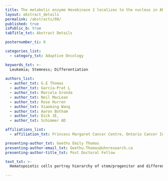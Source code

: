 ```yaml
---
title: The metabolic enzyme Hexokinase 2 localizes to the nucleus in AML and normal hematopoietic stem/progenitor cells to maintain stemness
layout: abstract_details
permalink: /abstracts/08/
published: true
isPublic_b: true
tabTitle_txt: Abstract Details

posternumber_ti: 8 

categories_list: 
  - category_txt: Adaptive Oncology

keywords_txt: >-
  Leukemia; Stemness; Differentiation
  
authors_list:
  - author_txt: G.E Thomas
  - author_txt: García-Prat L
  - author_txt: Marcela Gronda
  - author_txt: Neil MacLean
  - author_txt: Rose Hurren
  - author_txt: Xiaoming Wang
  - author_txt: Aaron Botham
  - author_txt: Dick JE,
  - author_txt: Schimmer AD

affiliations_list:
  - affiliation_txt: Princess Margaret Cancer Centre, Ontario Cancer Institute

presenting-author_txt: Geethu Emily Thomas
presenting-author-email_txt: Geethu.Thomas@uhnresearch.ca
presenting-author-title_txt: Post Doctoral Fellow

text_txt: >-
  Hematopoietic cells portray hierarchy of stem/progenitor and differentiated mature cells. Acquisition of mutations in stem/progenitor cells initiate AML. Studies have shown that mitochondrial enzymes regulate stemness by altering metabolites that affect epigenetic marks.  However, mitochondrial-metabolic enzymes in nucleus regulating stemness in AML and hematopoietic cells is unknown. 8227 leukemia cells are hierarchically arranged with functionally defined stem cells. Immunoblot analysis of nuclear and cytoplasmic lysates from sorted CD34+CD38- and CD34-CD38+ populations showed increased Hexokinase-2 in nuclear-fractions of stem cells compared to bulk cells. Nuclear HK2 was confirmed in 8227 cells by confocal microscopy and also demonstrated in other AML cell-lines and primary AML samples. IF analysis and quantification of FACS sorted normal cord blood revealed high nuclear HK2 in the stem/progenitor cells which progressively declined to minimal levels as the cells matured. PHLPP1 knockdown in AML2 decreased nuclear HK2, while AKT inhibition increased HK2 in nucleus. Over-expressing HK2 with nuclear localizing signals in 8227 and NB4 cells; enhanced clonogenic growth in NB4 and 8227 cells and induced resistance to retinoic acid-mediated differentiation revealing functional importance of nuclear-HK2. In summary, we discovered that the unphosphorylated HK2 localizes to the nucleus in malignant and normal hematopoietic stem cells and is functionally important in stemness.

---
```

